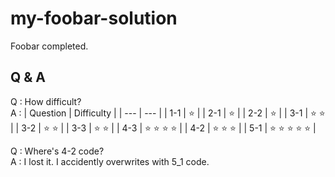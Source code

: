 # my-foobar-solution

Foobar completed.

## Q & A

Q : How difficult?  
A :
| Question | Difficulty |
| --- | --- |
| 1-1 | :star: |
| 2-1 | :star: |
| 2-2 | :star: |
| 3-1 | :star: :star: |
| 3-2 | :star: :star: |
| 3-3 | :star: :star: |
| 4-3 | :star: :star: :star: :star: |
| 4-2 | :star: :star: :star: |
| 5-1 | :star: :star: :star: :star: :star: |

Q : Where's 4-2 code?  
A : I lost it. I accidently overwrites with 5_1 code.  
